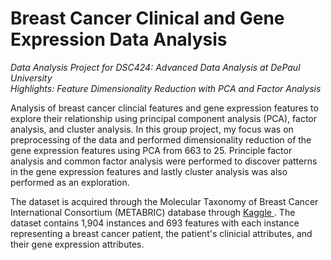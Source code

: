 # Breast Cancer Clinical and Gene Expression Data Analysis 
<i> Data Analysis Project for DSC424: Advanced Data Analysis at DePaul University </i><br>
<i>Highlights: Feature Dimensionality Reduction with PCA and Factor Analysis </i><br>

Analysis of breast cancer clincial features and gene expression features to explore their relationship using principal
component analysis (PCA), factor analysis, and cluster analysis. In this group project, my focus was on preprocessing of the data and performed 
dimensionality reduction of the gene expression features using PCA from 663 to 25. Principle factor analysis and common factor analysis were performed
to discover patterns in the gene expression features and lastly cluster analysis was also performed as an exploration. 

The dataset is acquired through the Molecular Taxonomy of Breast Cancer International Consortium (METABRIC) database through <a href="https://www.kaggle.com/datasets/raghadalharbi/breast-cancer-gene-expression-profiles-metabric"> Kaggle </a>. The dataset contains 1,904 instances and 693 features with each instance representing a breast cancer patient, the patient's clinicial attributes, and their gene expression attributes. 
